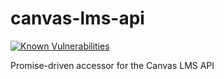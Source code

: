 canvas-lms-api
==============

[![Known Vulnerabilities](https://snyk.io/test/github/beardon/canvas-lms-api/603b3ce71f4cb38d9a617d666c856ab98505413d/badge.svg)](https://snyk.io/test/github/beardon/canvas-lms-api/603b3ce71f4cb38d9a617d666c856ab98505413d)

Promise-driven accessor for the Canvas LMS API
